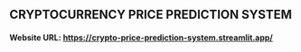 ## CRYPTOCURRENCY PRICE PREDICTION SYSTEM

#### Website URL: https://crypto-price-prediction-system.streamlit.app/
